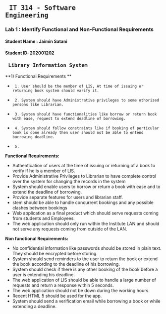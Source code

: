 ## <pre>                     IT 314 - Software Engineering </pre> 
### Lab 1 : Identify Functional and Non-Functional Requirements
#### Student Name : Jaimin Satani
#### Student ID: 202001202

### <pre>                  Library Information System </pre>

**1) Functional Requirements **
*      1. User should be the member of LIS, At time of issuing or returning book system should varify it.
*      2. System should have Administrative privileges to some othorized persons like Librarian.
*      3. System should have functionalities like borrow or return book with ease, request to extend deadline of borrowing.
*      4. System should follow constraints like if booking of perticular book is done already then user should not be able to entend borrowing deadline.
*      5. 
**Functional Requirements:**   
* Authentication of users at the time of issuing or returning of a book to verify if he is a member of LIS.  
* Provide Administrative Privileges to Librarian to have complete control over the system for changing the records in the system  
* System should enable users to borrow or return a book with ease and to extend the deadline of borrowing.  
* Provide separate features for users and librarian staff.   
* stem should be able to handle concurrent bookings and any possible clashes between bookings  
* Web application as a final product which should serve requests coming from students and Employees.   
* The web application should only run within the Institute LAN and should not serve any requests coming from outside of the LAN.  

**Non functional Requirements:**  
* No confidential information like passwords should be stored in plain text. They should be encrypted before storing.
* System should send reminders to the user to return the book or extend the book according to the deadline of his borrowing. 
* System should check if there is any other booking of the book before a user is extending his deadline.
* The web application of LIS should be able to handle a large number of requests and return a response within 5 seconds.
* The web application should not be down during the working hours.
* Recent HTML 5 should be used for the app.
* System should send a verification email while borrowing a book or while extending a deadline.
